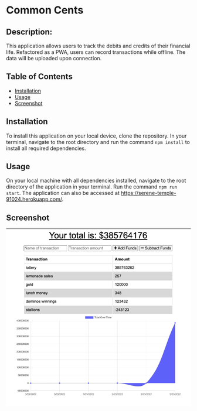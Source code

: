 # Common Cents

## Description:

This application allows users to track the debits and credits of their financial life. Refactored as a PWA, users can record transactions while offline. The data will be uploaded upon connection.

## Table of Contents

* [Installation](#installation)
* [Usage](#usage)
* [Screenshot](#screenshot)

## Installation
To install this application on your local device, clone the repository. In your terminal, navigate to the root directory and run the command ```npm install``` to install all required dependencies.

## Usage
On your local machine with all dependencies installed, navigate to the root directory of the application in your terminal. Run the command ```npm run start```. The application can also be accessed at https://serene-temple-91024.herokuapp.com/.

## Screenshot

![Common_Cents](./public/images/Screenshot_Common_Cents.png)